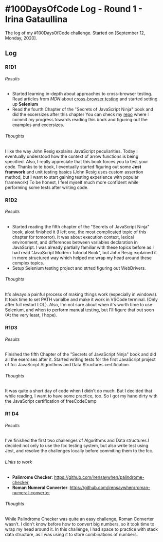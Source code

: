 # #100DaysOfCode Log - Round 1 - Irina Gataullina

The log of my #100DaysOfCode challenge. Started on [September 12, Monday, 2020].

## Log

### R1D1 

###### Results 

- Started learning in-depth about approaches to cross-browser testing. 
Read articles from *MDN* about [cross-browser testing](https://developer.mozilla.org/en-US/docs/Learn/Tools_and_testing/Cross_browser_testing)
and started setting up **Selenium**
- Read the fourth Chapter of the "Secrets of JavaScript Ninja" book and did the excersizes after this chapter
You can check my [repo](https://github.com/irensaywhen/secrets-of-javascript-ninja) where I commit my progress towards reading this book and figuring out the examples and excersizes.

###### Thoughts

I like the way John Resig explains JavaScript peculiarities. Today I eventually understood how the context of arrow functions
is being specified.
Also, I really appreciate that this book forces you to test your code. 
Thanks to te book, I eventually started figuring out some **Jest framwork** and unit testing basics 
(John Resig uses custom assertion method, but I want to start gaining testing experience with popular framework)
To be honest, I feel myself much more confident while performing some tests after writing code. 


### R1D2

###### Results 

- Started reading the fifth chapter of the "Secrets of JavaScript Ninja" book, alost finished it (I left one, the most complicated topic of this chapter for tomorror). It was about execution context, lexical environment, and differences between variables declaration in JavaScript. I was already partially familiar with these topics before as I had read "JavaScript Modern Tutorial Book", but John Resig explained it in more structured way which helped me wrap my head around these complex topics. 
- Setup Selenium testing project and strted figuring out WebDrivers. 

###### Thoughts

It's always a painful process of making things work (especially in windows). It took time to set PATH varialbe and make it work in VSCode terminal. (Only after full restart LOL). Also, I'm not sure about when it's worth time to use Selenium, and when to perform manual testing, but I'll figure that out soon (At the very least, I hope). 

### R1D3

###### Results 

Finished the fifth Chapter of the "Secrets of JavaScript Ninja" book and did all the exercises after it. Started writing tests for the first JavaScript project of fcc JavaScript Algorithms and Data Structures certification. 

###### Thoughts

It was quite a short day of code when I didn't do much. But I decided that while reading, I want to have some practice, too. So I got my hand dirty with the JavaScript certification of freeCodeCamp

### R1 D4

###### Results 

I've finished the first two challenges of Algorithms and Data structures.I decided not only to use the fcc testing system, but also write test using Jest, and resolve the challenges locally before commiting them to the fcc. 

###### Links to work

- **Palinrome Checker**: https://github.com/irensaywhen/palindrome-checker
- **Roman Numeral Converter**: https://github.com/irensaywhen/roman-numeral-converter

###### Thoughts

While Palindrome Checker was quite an easy challenge, Roman Converter wasn't. I didn't know before how to convert big numbers, so it took time to wrap my head around it. 
In this challenge, I had space to practice with stack data structure, as I was using it to store combinations of numbers. 
